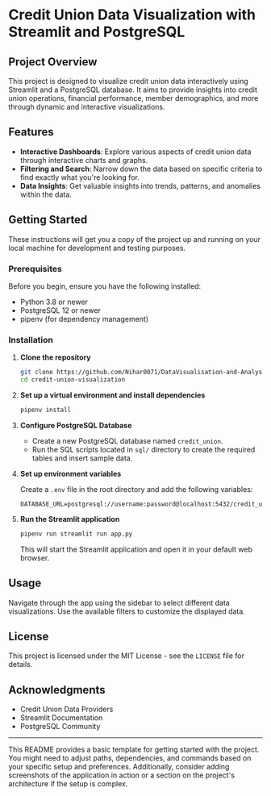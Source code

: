 
# Credit Union Data Visualization with Streamlit and PostgreSQL

## Project Overview

This project is designed to visualize credit union data interactively using Streamlit and a PostgreSQL database. It aims to provide insights into credit union operations, financial performance, member demographics, and more through dynamic and interactive visualizations.

## Features

- **Interactive Dashboards**: Explore various aspects of credit union data through interactive charts and graphs.
- **Filtering and Search**: Narrow down the data based on specific criteria to find exactly what you're looking for.
- **Data Insights**: Get valuable insights into trends, patterns, and anomalies within the data.

## Getting Started

These instructions will get you a copy of the project up and running on your local machine for development and testing purposes.

### Prerequisites

Before you begin, ensure you have the following installed:
- Python 3.8 or newer
- PostgreSQL 12 or newer
- pipenv (for dependency management)

### Installation

1. **Clone the repository**
   
   ```bash
   git clone https://github.com/Nihar0071/DataVisualisation-and-Analysis-.git
   cd credit-union-visualization
   ```

2. **Set up a virtual environment and install dependencies**

   ```bash
   pipenv install
   ```

3. **Configure PostgreSQL Database**

   - Create a new PostgreSQL database named `credit_union`.
   - Run the SQL scripts located in `sql/` directory to create the required tables and insert sample data.

4. **Set up environment variables**

   Create a `.env` file in the root directory and add the following variables:
   ```
   DATABASE_URL=postgresql://username:password@localhost:5432/credit_union
   ```

5. **Run the Streamlit application**

   ```bash
   pipenv run streamlit run app.py
   ```

   This will start the Streamlit application and open it in your default web browser.

## Usage

Navigate through the app using the sidebar to select different data visualizations. Use the available filters to customize the displayed data.

## License

This project is licensed under the MIT License - see the `LICENSE` file for details.

## Acknowledgments

- Credit Union Data Providers
- Streamlit Documentation
- PostgreSQL Community

---

This README provides a basic template for getting started with the project. You might need to adjust paths, dependencies, and commands based on your specific setup and preferences. Additionally, consider adding screenshots of the application in action or a section on the project's architecture if the setup is complex.
